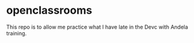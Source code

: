 # openclassrooms
This repo is  to allow me practice what I have late in the Devc with Andela training.

